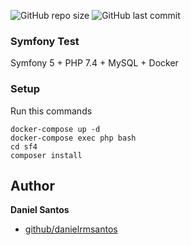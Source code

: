 ![GitHub repo size](https://img.shields.io/github/repo-size/danielrmsantos/symfony_messenger)
![GitHub last commit](https://img.shields.io/github/last-commit/danielrmsantos/symfony_messenger)
### Symfony Test
Symfony 5 + PHP 7.4 + MySQL + Docker

### Setup
Run this commands
```
docker-compose up -d
docker-compose exec php bash
cd sf4
composer install
```

## Author

**Daniel Santos**

* [github/danielrmsantos](https://github.com/danielrmsantos)